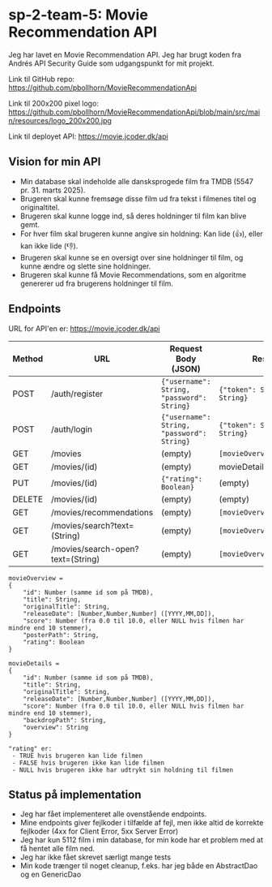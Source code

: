 # sp-2-team-5: Movie Recommendation API

Jeg har lavet en Movie Recommendation API.
Jeg har brugt koden fra Andrés API Security Guide som udgangspunkt for mit projekt.

Link til GitHub repo: https://github.com/pbollhorn/MovieRecommendationApi

Link til 200x200 pixel
logo: https://github.com/pbollhorn/MovieRecommendationApi/blob/main/src/main/resources/logo_200x200.jpg

Link til deployet API: https://movie.jcoder.dk/api

## Vision for min API

- Min database skal indeholde alle dansksprogede film fra TMDB (5547 pr. 31. marts 2025).
- Brugeren skal kunne fremsøge disse film ud fra tekst i filmenes titel og originaltitel.
- Brugeren skal kunne logge ind, så deres holdninger til film kan blive gemt.
- For hver film skal brugeren kunne angive sin holdning: Kan lide (👍), eller kan ikke lide (👎).
- Brugeren skal kunne se en oversigt over sine holdninger til film, og kunne ændre og slette sine holdninger.
- Brugeren skal kunne få Movie Recommendations, som en algoritme genererer ud fra brugerens holdninger til film.

## Endpoints

URL for API'en er: https://movie.jcoder.dk/api

| Method | URL                               | Request Body (JSON)                        | Response (JSON)                         | Roles  |
|--------|-----------------------------------|--------------------------------------------|-----------------------------------------|--------|
| POST   | /auth/register                    | `{"username": String, "password": String}` | `{"token": String, "username": String}` | ANYONE |
| POST   | /auth/login                       | `{"username": String, "password": String}` | `{"token": String, "username": String}` | ANYONE |
| GET    | /movies                           | (empty)                                    | `[movieOverview,movieOverview,...]`     | USER   |
| GET    | /movies/(id)                      | (empty)                                    | movieDetails                            | ANYONE | 
| PUT    | /movies/(id)                      | `{"rating": Boolean}`                      | (empty)                                 | USER   |
| DELETE | /movies/(id)                      | (empty)                                    | (empty)                                 | USER   |
| GET    | /movies/recommendations           | (empty)                                    | `[movieOverview,movieOverview,...]`     | USER   |
| GET    | /movies/search?text=(String)      | (empty)                                    | `[movieOverview,movieOverview,...]`     | USER   |
| GET    | /movies/search-open?text=(String) | (empty)                                    | `[movieOverview,movieOverview,...]`     | ANYONE |

```
movieOverview =
{
    "id": Number (samme id som på TMDB),
    "title": String,
    "originalTitle": String,
    "releaseDate": [Number,Number,Number] ([YYYY,MM,DD]),
    "score": Number (fra 0.0 til 10.0, eller NULL hvis filmen har mindre end 10 stemmer),
    "posterPath": String,
    "rating": Boolean
}

movieDetails =
{
    "id": Number (samme id som på TMDB),
    "title": String,
    "originalTitle": String,
    "releaseDate": [Number,Number,Number] ([YYYY,MM,DD]),
    "score": Number (fra 0.0 til 10.0, eller NULL hvis filmen har mindre end 10 stemmer),
    "backdropPath": String,
    "overview": String
}

"rating" er:
 - TRUE hvis brugeren kan lide filmen
 - FALSE hvis brugeren ikke kan lide filmen
 - NULL hvis brugeren ikke har udtrykt sin holdning til filmen
```

## Status på implementation

- Jeg har fået implementeret alle ovenstående endpoints.
- Mine endpoints giver fejlkoder i tilfælde af fejl, men ikke altid de korrekte fejlkoder (4xx for Client Error, 5xx
  Server Error)
- Jeg har kun 5112 film i min database, for min kode har et problem med at få hentet alle film ned.
- Jeg har ikke fået skrevet særligt mange tests
- Min kode trænger til noget cleanup, f.eks. har jeg både en AbstractDao og en GenericDao